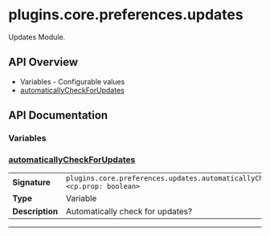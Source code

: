 # plugins.core.preferences.updates

Updates Module.

## API Overview
* Variables - Configurable values
 * [automaticallyCheckForUpdates](#automaticallyCheckForUpdates)

## API Documentation

### Variables


### [automaticallyCheckForUpdates](#automaticallyCheckForUpdates)

|                                             |                                                                                     |
| --------------------------------------------|-------------------------------------------------------------------------------------|
| **Signature**                               | `plugins.core.preferences.updates.automaticallyCheckForUpdates <cp.prop: boolean>`                                                                    |
| **Type**                                    | Variable                                                                     |
| **Description**                             | Automatically check for updates?                                                                     |

---
